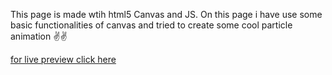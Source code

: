 This page is made wtih html5 Canvas and JS.
On this page i have use some basic functionalities of canvas
and tried to create some cool particle animation ✌✌

[for live preview click here](https://raw.githack.com/Sushant0402/Some-cool-projects/main/particle_animation/particle_animation.html)
